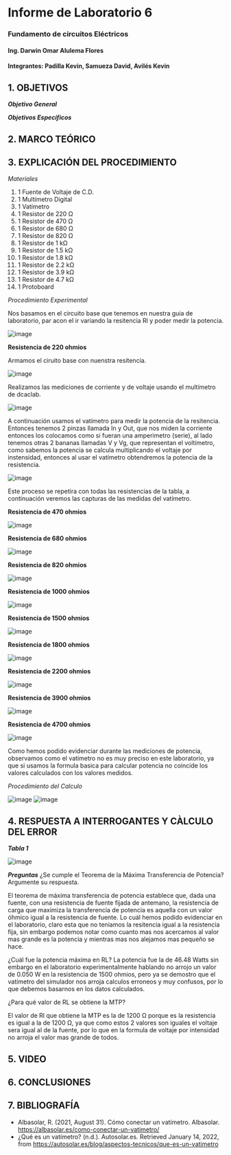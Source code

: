 # Informe de Laboratorio 6
### Fundamento de circuitos Eléctricos 
#### Ing. Darwin Omar Alulema Flores
#### Integrantes: Padilla Kevin, Samueza David, Avilés Kevin
 
 ## 1. OBJETIVOS
 
***Objetivo General***

***Objetivos Específicos***

## 2. MARCO TEÓRICO

## 3. EXPLICACIÓN DEL PROCEDIMIENTO

*Materiales*
1. 1 Fuente de Voltaje de C.D.
2. 1 Multímetro Digital
3. 1 Vatímetro
4. 1 Resistor de 220 Ω
5. 1 Resistor de 470 Ω
6. 1 Resistor de 680 Ω
7. 1 Resistor de 820 Ω
8. 1 Resistor de 1 kΩ
9. 1 Resistor de 1.5 kΩ
10. 1 Resistor de 1.8 kΩ
11. 1 Resistor de 2.2 kΩ
12. 1 Resistor de 3.9 kΩ
13. 1 Resistor de 4.7 kΩ
14. 1 Protoboard

*Procedimiento Experimental*

Nos basamos en el circuito base que tenemos en nuestra guia de laboratorio, par acon el ir variando la resitencia Rl y poder medir la potencia.

![image](https://user-images.githubusercontent.com/93794279/149419767-4ab6ebb1-9f6d-4678-afb3-82a06a6081b1.png)


**Resistencia de 220 ohmios**

Armamos el ciruito base con nuenstra resitencia.

![image](https://user-images.githubusercontent.com/93794279/149419717-874f4c81-2746-48ff-921f-255bf86aa1cb.png)

Realizamos las mediciones de corriente y de voltaje usando el multímetro de dcaclab.

![image](https://user-images.githubusercontent.com/93794279/149419560-1dd26287-8aab-4cb5-80f4-cf7dda86285d.png)

A continuación usamos el vatímetro para medir la potencia de la resitencia. Entonces tenemos 2 pinzas  llamada In y Out, que nos miden la corriente entonces los colocamos como si fueran una amperimetro (serie), al lado tenemos otras 2 bananas llamadas V y Vg, que representan el voltimetro, como sabemos la potencia se calcula multiplicando el voltaje por instensidad, entonces al usar el vatímetro obtendremos la potencia de la resistencia.

![image](https://user-images.githubusercontent.com/93794279/149420386-4737b5ea-961b-4cd9-8286-77f8a67a093a.png)

Este proceso se repetira con todas las resistencias de la tabla, a continuación veremos las capturas de las medidas del vatímetro.

**Resistencia de 470 ohmios**

![image](https://user-images.githubusercontent.com/93794279/149421936-c3ad1020-020b-47e6-9405-269e6498761b.png)

**Resistencia de 680 ohmios**

![image](https://user-images.githubusercontent.com/93794279/149424036-18ab12d7-9edb-482a-afac-7ff213d3a700.png)

**Resistencia de 820 ohmios**

![image](https://user-images.githubusercontent.com/93794279/149424477-e750df42-42ea-4d7e-b155-bcf02ca317a5.png)

**Resistencia de 1000 ohmios**

![image](https://user-images.githubusercontent.com/93794279/149424278-a9e2fab8-a2fe-48e0-a532-5b45a97cd5df.png)

**Resistencia de 1500 ohmios**

![image](https://user-images.githubusercontent.com/93794279/149424400-1301a112-4eda-4d70-9bb4-8180ffd2b1ae.png)


**Resistencia de 1800 ohmios**

![image](https://user-images.githubusercontent.com/93794279/149424624-e6605438-0432-480f-b80e-f0d909378831.png)

**Resistencia de 2200 ohmios**

![image](https://user-images.githubusercontent.com/93794279/149424893-78dabd60-0136-4083-8fea-200f8fd32592.png)

**Resistencia de 3900 ohmios**

![image](https://user-images.githubusercontent.com/93794279/149424933-a60e1efc-cf9c-4a32-96e3-7afd675396a9.png)


**Resistencia de 4700 ohmios**

![image](https://user-images.githubusercontent.com/93794279/149424988-f1bad691-77b8-48af-b2ab-54e165fdc913.png)


Como hemos podido evidenciar durante las mediciones de potencia, observamos como el vatímetro no es muy preciso en este laboratorio, ya que si usamos la formula basica para calcular potencia no coincide los valores calculados con los valores medidos.


*Procedimiento del Calculo*

![image](https://user-images.githubusercontent.com/93794279/149427786-e2d0fef0-8bab-404a-9228-56c5bb648a83.png)
![image](https://user-images.githubusercontent.com/93794279/149427817-eed23d7b-a08b-4e93-82f1-5ea6cacb55a2.png)



## 4. RESPUESTA A INTERROGANTES Y CÀLCULO DEL ERROR

***Tabla 1***

![image](https://user-images.githubusercontent.com/93794279/149425779-2e6a67fa-53f3-4f95-9586-9852f2cdd77e.png)

***Preguntas***
¿Se cumple el Teorema de la Máxima Transferencia de Potencia? Argumente su
respuesta.

El teorema de máxima transferencia de potencia establece que, dada una fuente, con una resistencia de fuente fijada de antemano, la resistencia de carga que maximiza la transferencia de potencia es aquella con un valor óhmico igual a la resistencia de fuente. Lo cuál hemos podido evidenciar en el laboratorio, claro esta que  no teniamos la resitencia igual a la resistencia fija, sin embargo podemos notar como cuanto mas nos acercamos al valor mas grande es la potencia y mientras mas nos alejamos mas pequeño se hace.


¿Cuál fue la potencia máxima en RL? 
La potencia  fue la de 46.48 Watts sin embargo en el laboratorio experimentalmente hablando no arrojo un valor de 0.050 W en la resistencia de 1500 ohmios, pero ya se demostro que el vatímetro del simulador nos arroja calculos erroneos y muy confusos, por lo que debemos basarnos en los datos calculados.

¿Para qué valor de RL se obtiene la MTP? 

El valor de Rl que obtiene la MTP es la de 1200 Ω porque es la resistencia es igual a la de 1200 Ω, ya que como estos 2 valores son iguales el voltaje sera igual al de la fuente, por lo que en la formula de voltaje por intensidad no arroja el valor mas grande de todos.

## 5. VIDEO
## 6. CONCLUSIONES

## 7. BIBLIOGRAFÍA

- Albasolar, R. (2021, August 31). Cómo conectar un vatímetro. Albasolar. https://albasolar.es/como-conectar-un-vatimetro/
- ¿Qué es un vatímetro? (n.d.). Autosolar.es. Retrieved January 14, 2022, from https://autosolar.es/blog/aspectos-tecnicos/que-es-un-vatimetro




